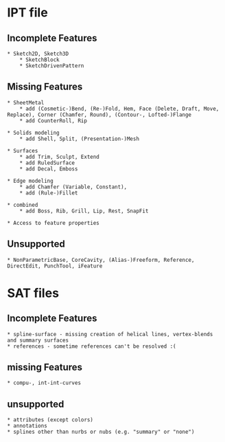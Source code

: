 # IPT file
## Incomplete Features
	* Sketch2D, Sketch3D
		* SketchBlock
		* SketchDrivenPattern

## Missing Features
	* SheetMetal
		* add (Cosmetic-)Bend, (Re-)Fold, Hem, Face (Delete, Draft, Move, Replace), Corner (Chamfer, Round), (Contour-, Lofted-)Flange
		* add CounterRoll, Rip

	* Solids modeling
		* add Shell, Split, (Presentation-)Mesh

	* Surfaces
		* add Trim, Sculpt, Extend
		* add RuledSurface
		* add Decal, Emboss

	* Edge modeling
		* add Chamfer (Variable, Constant),
		* add (Rule-)Fillet

	* combined
		* add Boss, Rib, Grill, Lip, Rest, SnapFit

	* Access to feature properties

## Unsupported
	* NonParametricBase, CoreCavity, (Alias-)Freeform, Reference, DirectEdit, PunchTool, iFeature

# SAT files
## Incomplete Features
	* spline-surface - missing creation of helical lines, vertex-blends and summary surfaces
	* references - sometime references can't be resolved :(

## missing Features
	* compu-, int-int-curves

## unsupported
	* attributes (except colors)
	* annotations
	* splines other than nurbs or nubs (e.g. "summary" or "none")
